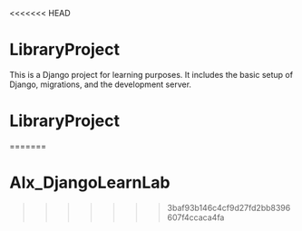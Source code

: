 <<<<<<< HEAD
# LibraryProject

This is a Django project for learning purposes. It includes the basic setup of Django, migrations, and the development server.
# LibraryProject
=======
# Alx_DjangoLearnLab
>>>>>>> 3baf93b146c4cf9d27fd2bb8396607f4ccaca4fa
